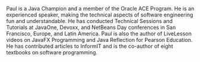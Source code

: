 Paul is a Java Champion and a member of the Oracle ACE Program. He is an experienced speaker, making the technical aspects of software engineering fun and understandable. He has conducted Technical Sessions and Tutorials at JavaOne, Devoxx, and NetBeans Day conferences in San Francisco, Europe, and Latin America. Paul is also the author of LiveLesson videos on JavaFX Programming and Java Reflection for Pearson Education. He has contributed articles to InformIT and is the co-author of eight textbooks on software programming.
